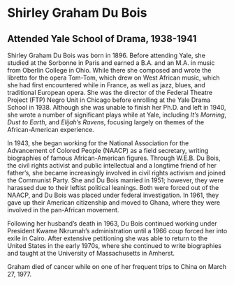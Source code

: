 # Shirley Graham Du Bois
## Attended Yale School of Drama, 1938-1941
Shirley Graham Du Bois was born in 1896. Before attending Yale, she studied at the Sorbonne in Paris and earned a B.A. and an M.A. in music from Oberlin College in Ohio. While there she composed and wrote the libretto for the opera Tom-Tom, which drew on West African music, which she had first encountered while in France, as well as jazz, blues, and traditional European opera. She was the director of the Federal Theatre Project (FTP) Negro Unit in Chicago before enrolling at the Yale Drama School in 1938. Although she was unable to finish her Ph.D. and left in 1940, she wrote a number of significant plays while at Yale, including *It’s Morning*, *Dust to Earth*, and *Elijah’s Ravens*, focusing largely on themes of the African-American experience.

In 1943, she began working for the National Association for the Advancement of Colored People (NAACP) as a field secretary, writing biographies of famous African-American figures. Through W.E.B. Du Bois, the civil rights activist and public intellectual and a longtime friend of her father’s, she became increasingly involved in civil rights activism and joined the Communist Party. She and Du Bois married in 1951; however, they were harassed due to their leftist political leanings. Both were forced out of the NAACP, and Du Bois was placed under federal investigation. In 1961, they gave up their American citizenship and moved to Ghana, where they were involved in the pan-African movement. 

Following her husband’s death in 1963, Du Bois continued working under President Kwame Nkrumah’s administration until a 1966 coup forced her into exile in Cairo. After extensive petitioning she was able to return to the United States in the early 1970s, where she continued to write biographies and taught at the University of Massachusetts in Amherst. 

Graham died of cancer while on one of her frequent trips to China on March 27, 1977. 
